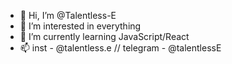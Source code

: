- 👋 Hi, I’m @Talentless-E
- 👀 I’m interested in everything
- 🌱 I’m currently learning JavaScript/React
- 📫 inst - @talentless.e // telegram - @talentlessE


